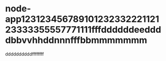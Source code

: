 # node-app12312345678910123233222112123333355557771111fffddddddeeddddbbvvhhddnnnfffbbmmmmmmm
ddddddddddffffffff
